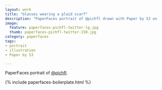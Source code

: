 ```yaml
---
layout: work
title: "Glasses wearing a plaid scarf"
description: "PaperFaces portrait of @pichfl drawn with Paper by 53 on an iPad."
image: 
  feature: paperfaces-pichfl-twitter-lg.jpg
  thumb: paperfaces-pichfl-twitter-150.jpg
category: paperfaces
tags: 
- portrait
- illustration
- Paper by 53

---
```


PaperFaces portrait of [@pichfl](http://twitter.com/pichfl).

{% include paperfaces-boilerplate.html %}